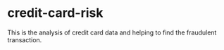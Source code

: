 # credit-card-risk
This is the analysis of credit card data and helping to find the fraudulent transaction.
